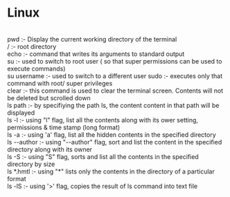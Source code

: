 # Linux
<br>
pwd :- Display the current working directory of the terminal
<br>
/  :- root directory
<br> 
echo :- command that writes its arguments to standard output
<br>
su :- used to switch to root user ( so that super permissions can be used to execute commands)
<br>
su username :- used to switch to a different user
sudo :- executes only that command with root/ super privileges
<br>
clear :- this command is used to clear the terminal screen. Contents will not be deleted but scrolled down
<br>
ls path :- by specifiying the path ls, the content content in that path will be displayed
<br> 
ls -l :- using "l" flag, list all the contents along with its ower setting, permissions & time stamp (long format)
<br>
ls -a :- using 'a' flag, list all the hidden contents in the specified directory
<br>
ls --author :- using "--author" flag, sort and list the content in the specified directory along with its owner
<br>
ls -S :- using "S" flag, sorts and list all the contents in the specified directory by size
<br>
ls *.hmtl :- using "*" lists only the contents in the directory of a particular format
<br>
ls -lS :- using '>' flag, copies the result of ls command into text file









